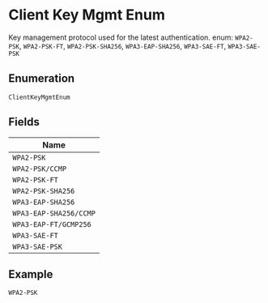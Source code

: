 
# Client Key Mgmt Enum

Key management protocol used for the latest authentication. enum: `WPA2-PSK`, `WPA2-PSK-FT`, `WPA2-PSK-SHA256`, `WPA3-EAP-SHA256`, `WPA3-SAE-FT`, `WPA3-SAE-PSK`

## Enumeration

`ClientKeyMgmtEnum`

## Fields

| Name |
|  --- |
| `WPA2-PSK` |
| `WPA2-PSK/CCMP` |
| `WPA2-PSK-FT` |
| `WPA2-PSK-SHA256` |
| `WPA3-EAP-SHA256` |
| `WPA3-EAP-SHA256/CCMP` |
| `WPA3-EAP-FT/GCMP256` |
| `WPA3-SAE-FT` |
| `WPA3-SAE-PSK` |

## Example

```
WPA2-PSK
```

